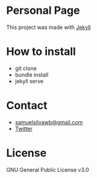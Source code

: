 # Personal Page

This project was made with [Jekyll](https://jekyllrb.com/)

# How to install

- git clone
- bundle install
- jekyll serve

# Contact

- samuelsilvawb@gmail.com
- [Twitter](https://twitter.com/samuelsilvadev)


# License

GNU General Public License v3.0
